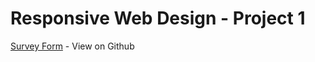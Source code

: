 # Responsive Web Design - Project 1
[Survey Form](https://yeasminfarzana.github.io/survey-form/) - View on Github
